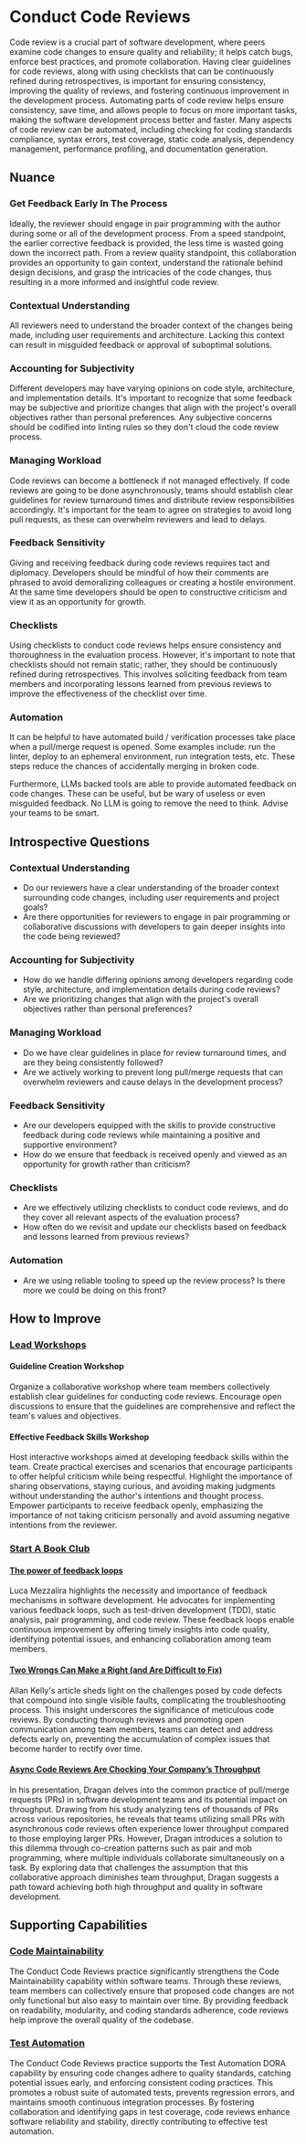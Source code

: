 # Conduct Code Reviews

Code review is a crucial part of software development, where peers examine code changes to ensure quality and reliability; it helps catch bugs, enforce best practices, and promote collaboration. Having clear guidelines for code reviews, along with using checklists that can be continuously refined during retrospectives, is important for ensuring consistency, improving the quality of reviews, and fostering continuous improvement in the development process.
Automating parts of code review helps ensure consistency, save time, and allows people to focus on more important tasks, making the software development process better and faster.
Many aspects of code review can be automated, including checking for coding standards compliance, syntax errors, test coverage, static code analysis, dependency management, performance profiling, and documentation generation.

## Nuance

### Get Feedback Early In The Process

Ideally, the reviewer should engage in pair programming with the author during some or all of the development process. From a speed standpoint, the earlier corrective feedback is provided, the less time is wasted going down the incorrect path. From a review quality standpoint, this collaboration provides an opportunity to gain context, understand the rationale behind design decisions, and grasp the intricacies of the code changes, thus resulting in a more informed and insightful code review.

### Contextual Understanding

All reviewers need to understand the broader context of the changes being made, including user requirements and architecture.
Lacking this context can result in misguided feedback or approval of suboptimal solutions.

### Accounting for Subjectivity

Different developers may have varying opinions on code style, architecture, and implementation details.
It's important to recognize that some feedback may be subjective and prioritize changes that align with the project's overall objectives rather than personal preferences. Any subjective concerns should be codified into linting rules so they don't cloud the code review process.

### Managing Workload

Code reviews can become a bottleneck if not managed effectively.
If code reviews are going to be done asynchronously, teams should establish clear guidelines for review turnaround times and distribute review responsibilities accordingly.
It's important for the team to agree on strategies to avoid long pull requests, as these can overwhelm reviewers and lead to delays.

### Feedback Sensitivity

Giving and receiving feedback during code reviews requires tact and diplomacy.
Developers should be mindful of how their comments are phrased to avoid demoralizing colleagues or creating a hostile environment.
At the same time developers should be open to constructive criticism and view it as an opportunity for growth.

### Checklists

Using checklists to conduct code reviews helps ensure consistency and thoroughness in the evaluation process.
However, it's important to note that checklists should not remain static; rather, they should be continuously refined during retrospectives.
This involves soliciting feedback from team members and incorporating lessons learned from previous reviews to improve the effectiveness of the checklist over time.

### Automation

It can be helpful to have automated build / verification processes take place when a pull/merge request is opened. Some examples include: run the linter, deploy to an ephemeral environment, run integration tests, etc. These steps reduce the chances of accidentally merging in broken code.

Furthermore, LLMs backed tools are able to provide automated feedback on code changes. These can be useful, but be wary of useless or even misguided feedback. No LLM is going to remove the need to think. Advise your teams to be smart.

## Introspective Questions

### Contextual Understanding

* Do our reviewers have a clear understanding of the broader context surrounding code changes, including user requirements and project goals?
* Are there opportunities for reviewers to engage in pair programming or collaborative discussions with developers to gain deeper insights into the code being reviewed?

### Accounting for Subjectivity

* How do we handle differing opinions among developers regarding code style, architecture, and implementation details during code reviews?
* Are we prioritizing changes that align with the project's overall objectives rather than personal preferences?

### Managing Workload

* Do we have clear guidelines in place for review turnaround times, and are they being consistently followed?
* Are we actively working to prevent long pull/merge requests that can overwhelm reviewers and cause delays in the development process?

### Feedback Sensitivity

* Are our developers equipped with the skills to provide constructive feedback during code reviews while maintaining a positive and supportive environment?
* How do we ensure that feedback is received openly and viewed as an opportunity for growth rather than criticism?

### Checklists

* Are we effectively utilizing checklists to conduct code reviews, and do they cover all relevant aspects of the evaluation process?
* How often do we revisit and update our checklists based on feedback and lessons learned from previous reviews?

### Automation

* Are we using reliable tooling to speed up the review process? Is there more we could be doing on this front?

## How to Improve

### [Lead Workshops](/practices/lead-workshops.md)

#### Guideline Creation Workshop

Organize a collaborative workshop where team members collectively establish clear guidelines for conducting code reviews.
Encourage open discussions to ensure that the guidelines are comprehensive and reflect the team's values and objectives.

#### Effective Feedback Skills Workshop

Host interactive workshops aimed at developing feedback skills within the team.
Create practical exercises and scenarios that encourage participants to offer helpful criticism while being respectful.
Highlight the importance of sharing observations, staying curious, and avoiding making judgments without understanding the author's intentions and thought process.
Empower participants to receive feedback openly, emphasizing the importance of not taking criticism personally and avoid assuming negative intentions from the reviewer.

### [Start A Book Club](/practices/start-a-book-club.md)

#### [The power of feedback loops](https://lucamezzalira.medium.com/the-power-of-feedback-loops-f8e27e8ac25f)

Luca Mezzalira highlights the necessity and importance of feedback mechanisms in software development.
He advocates for implementing various feedback loops, such as test-driven development (TDD), static analysis, pair programming, and code review.
These feedback loops enable continuous improvement by offering timely insights into code quality, identifying potential issues, and enhancing collaboration among team members.

#### [Two Wrongs Can Make a Right (and Are Difficult to Fix)](https://github.com/97-things/97-things-every-programmer-should-know/tree/master/en/thing_86)

Allan Kelly's article sheds light on the challenges posed by code defects that compound into single visible faults, complicating the troubleshooting process.
This insight underscores the significance of meticulous code reviews.
By conducting thorough reviews and promoting open communication among team members, teams can detect and address defects early on, preventing the accumulation of complex issues that become harder to rectify over time.

#### [Async Code Reviews Are Chocking Your Company’s Throughput](https://www.youtube.com/watch?v=ZlLZEQQBcFg)

In his presentation, Dragan delves into the common practice of pull/merge requests (PRs) in software development teams and its potential impact on throughput.
Drawing from his study analyzing tens of thousands of PRs across various repositories, he reveals that teams utilizing small PRs with asynchronous code reviews often experience lower throughput compared to those employing larger PRs.
However, Dragan introduces a solution to this dilemma through co-creation patterns such as pair and mob programming, where multiple individuals collaborate simultaneously on a task.
By exploring data that challenges the assumption that this collaborative approach diminishes team throughput, Dragan suggests a path toward achieving both high throughput and quality in software development.

## Supporting Capabilities

### [Code Maintainability](/capabilities/tech/code-maintainability.md)

The Conduct Code Reviews practice significantly strengthens the Code Maintainability capability within software teams. Through these reviews, team members can collectively ensure that proposed code changes are not only functional but also easy to maintain over time. By providing feedback on readability, modularity, and coding standards adherence, code reviews help improve the overall quality of the codebase.

### [Test Automation](/capabilities/tech/test-automation.md)

The Conduct Code Reviews practice supports the Test Automation DORA capability by ensuring code changes adhere to quality standards, catching potential issues early, and enforcing consistent coding practices. This promotes a robust suite of automated tests, prevents regression errors, and maintains smooth continuous integration processes. By fostering collaboration and identifying gaps in test coverage, code reviews enhance software reliability and stability, directly contributing to effective test automation.
